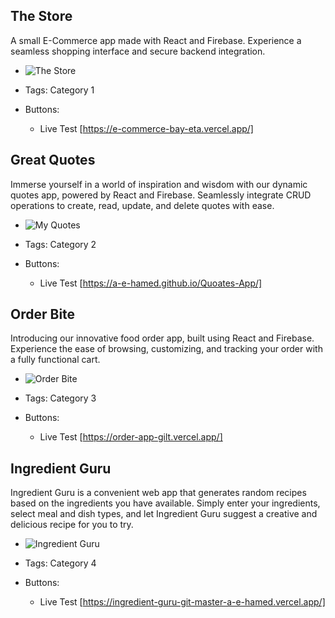 ## The Store
A small E-Commerce app made with React and Firebase. Experience a seamless shopping interface and secure backend integration.
- ![The Store](/assets/TheStore.png)
- Tags: Category 1

- Buttons:
  - Live Test [https://e-commerce-bay-eta.vercel.app/]

## Great Quotes
Immerse yourself in a world of inspiration and wisdom with our dynamic quotes app, powered by React and Firebase. Seamlessly integrate CRUD operations to create, read, update, and delete quotes with ease.
- ![My Quotes](/assets/myQuotes.png)
- Tags: Category 2

- Buttons:
  - Live Test [https://a-e-hamed.github.io/Quoates-App/]

## Order Bite
Introducing our innovative food order app, built using React and Firebase. Experience the ease of browsing, customizing, and tracking your order with a fully functional cart.
- ![Order Bite](/assets/orderBite.png)
- Tags: Category 3

- Buttons:
  - Live Test [https://order-app-gilt.vercel.app/]

## Ingredient Guru
Ingredient Guru is a convenient web app that generates random recipes based on the ingredients you have available. Simply enter your ingredients, select meal and dish types, and let Ingredient Guru suggest a creative and delicious recipe for you to try.
- ![Ingredient Guru](/assets/ingredentGuru.png)
- Tags: Category 4

- Buttons:
  - Live Test [https://ingredient-guru-git-master-a-e-hamed.vercel.app/]
